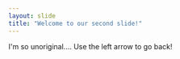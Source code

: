```yaml
---
layout: slide
title: "Welcome to our second slide!"
---
```

I'm so unoriginal....
Use the left arrow to go back!
